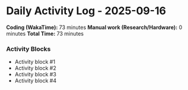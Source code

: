 # Daily Activity Log - 2025-09-16

**Coding (WakaTime):** 73 minutes
**Manual work (Research/Hardware):** 0 minutes
**Total Time:** 73 minutes

### Activity Blocks
- Activity block #1
- Activity block #2
- Activity block #3
- Activity block #4
